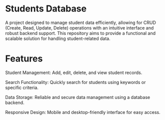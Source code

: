 # Students Database

A project designed to manage student data efficiently, allowing for CRUD (Create, Read, Update, Delete) operations with an intuitive interface and robust backend support. This repository aims to provide a functional and scalable solution for handling student-related data.


# Features

Student Management: Add, edit, delete, and view student records.

Search Functionality: Quickly search for students using keywords or specific criteria.

Data Storage: Reliable and secure data management using a database backend.

Responsive Design: Mobile and desktop-friendly interface for easy access.

